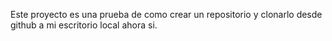 Este proyecto es una prueba de como crear un repositorio y clonarlo desde github a mi escritorio local ahora si.
